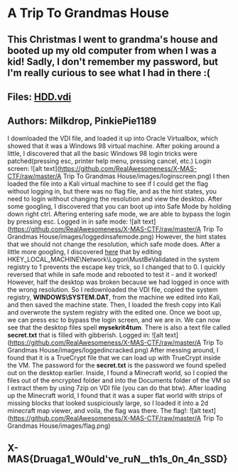 # A Trip To Grandmas House
## This Christmas I went to grandma's house and booted up my old computer from when I was a kid! Sadly, I don't remember my password, but I'm really curious to see what I had in there :(

## Files: [HDD.vdi](https://drive.google.com/file/d/1bpYibYykcR4EyC1lYZN7d94tWBrFATSx/view?usp=sharinghttps://drive.google.com/file/d/1bpYibYykcR4EyC1lYZN7d94tWBrFATSx/view?usp=sharingv)
## Authors: Milkdrop, PinkiePie1189
I downloaded the VDI file, and loaded it up into Oracle Virtualbox, which showed that it was a Windows 98 virtual machine. After poking around a little, I discovered that all the basic Windows 98 login tricks were patched(pressing esc, printer help menu, pressing cancel, etc.)
Login screen:
![alt text](https://github.com/RealAwesomeness/X-MAS-CTF/raw/master/A Trip To Grandmas House/images/loginscreen.png)
I then loaded the file into a Kali virtual machine to see if I could get the flag without logging in, but there was no flag file, and as the hint states, you need to login without changing the resolution and view the desktop.
After some googling, I discovered that you can boot up into Safe Mode by holding down right ctrl. Aftering entering safe mode, we are able to bypass the login by pressing esc. 
Logged in in safe mode:
![alt text](https://github.com/RealAwesomeness/X-MAS-CTF/raw/master/A Trip To Grandmas House/images/loggedinsafemode.png)
However, the hint states that we should not change the resolution, which safe mode does. After a little more googling, I discovered [here](https://www.techrepublic.com/article/lock-it-down-prevent-windows-98-users-from-bypassing-the-logon-screen/) that by editing HKEY_LOCAL_MACHINE\Network\Logon\MustBeValidated in the system registry to 1 prevents the escape key trick, so I changed that to 0. I quickly reversed that while in safe mode and rebooted to test it - and it worked! However, half the desktop was broken because we had logged in once with the wrong resolution. So I redownloaded the VDI file, copied the system registry, **WINDOWS\SYSTEM.DAT**, from the machine we edited into Kali, and then saved the machine state. Then, I loaded the fresh copy into Kali and overwrote the system registry with the edited one. Once we boot up, we can press esc to bypass the login screen, and we are in. We can now see that the desktop files spell **mysekrit4tum**. There is also a text file called **secret.txt** that is filled with gibberish. 
Logged in:
![alt text](https://github.com/RealAwesomeness/X-MAS-CTF/raw/master/A Trip To Grandmas House/images/loggedincracked.png)
After messing around, I found that it is a TrueCrypt file that we can load up with TrueCrypt inside the VM. The password for the **secret.txt** is the password we found spelled out on the desktop earlier. Inside, I found a Minecraft world, so I copied the files out of the encrypted folder and into the Documents folder of the VM so I extract them by using 7zip on VDI file (you can do that btw). After loading up the Minecraft world, I found that it was a super flat world with strips of missing blocks that looked suspiciously large, so I loaded it into a 2d minecraft map viewer, and voila, the flag was there.
The flag!:
![alt text](https://github.com/RealAwesomeness/X-MAS-CTF/raw/master/A Trip To Grandmas House/images/flag.png)
## X-MAS{Druaga1_W0uld've_ruN__th1s_0n_4n_SSD}
